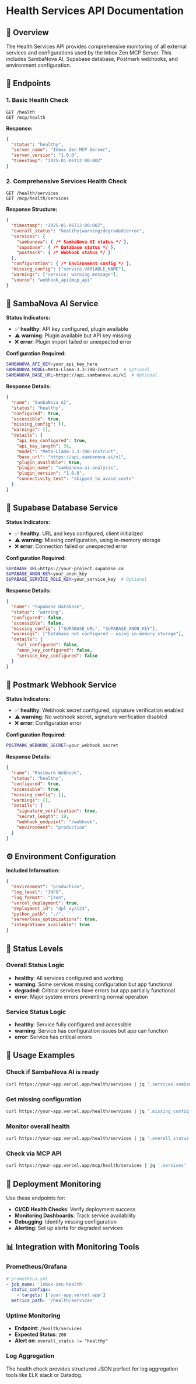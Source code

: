 # Health Services API Documentation

## 🏥 Overview

The Health Services API provides comprehensive monitoring of all external services and configurations used by the Inbox Zen MCP Server. This includes SambaNova AI, Supabase database, Postmark webhooks, and environment configuration.

## 📍 Endpoints

### 1. Basic Health Check

```http
GET /health
GET /mcp/health
```

**Response:**
```json
{
  "status": "healthy",
  "server_name": "Inbox Zen MCP Server",
  "server_version": "1.0.0",
  "timestamp": "2025-01-06T12:00:00Z"
}
```

### 2. Comprehensive Services Health Check

```http
GET /health/services
GET /mcp/health/services
```

**Response Structure:**
```json
{
  "timestamp": "2025-01-06T12:00:00Z",
  "overall_status": "healthy|warning|degraded|error",
  "services": {
    "sambanova": { /* SambaNova AI status */ },
    "supabase": { /* Database status */ },
    "postmark": { /* Webhook status */ }
  },
  "configuration": { /* Environment config */ },
  "missing_config": ["service.VARIABLE_NAME"],
  "warnings": ["service: warning message"],
  "source": "webhook_api|mcp_api"
}
```

## 🤖 SambaNova AI Service

**Status Indicators:**
- ✅ **healthy**: API key configured, plugin available
- ⚠️ **warning**: Plugin available but API key missing
- ❌ **error**: Plugin import failed or unexpected error

**Configuration Required:**
```bash
SAMBANOVA_API_KEY=your_api_key_here
SAMBANOVA_MODEL=Meta-Llama-3.3-70B-Instruct  # Optional
SAMBANOVA_BASE_URL=https://api.sambanova.ai/v1  # Optional
```

**Response Details:**
```json
{
  "name": "SambaNova AI",
  "status": "healthy",
  "configured": true,
  "accessible": true,
  "missing_config": [],
  "warnings": [],
  "details": {
    "api_key_configured": true,
    "api_key_length": 36,
    "model": "Meta-Llama-3.3-70B-Instruct",
    "base_url": "https://api.sambanova.ai/v1",
    "plugin_available": true,
    "plugin_name": "sambanova-ai-analysis",
    "plugin_version": "1.0.0",
    "connectivity_test": "skipped_to_avoid_costs"
  }
}
```

## 💾 Supabase Database Service

**Status Indicators:**
- ✅ **healthy**: URL and keys configured, client initialized
- ⚠️ **warning**: Missing configuration, using in-memory storage
- ❌ **error**: Connection failed or unexpected error

**Configuration Required:**
```bash
SUPABASE_URL=https://your-project.supabase.co
SUPABASE_ANON_KEY=your_anon_key
SUPABASE_SERVICE_ROLE_KEY=your_service_key  # Optional
```

**Response Details:**
```json
{
  "name": "Supabase Database",
  "status": "warning",
  "configured": false,
  "accessible": false,
  "missing_config": ["SUPABASE_URL", "SUPABASE_ANON_KEY"],
  "warnings": ["Database not configured - using in-memory storage"],
  "details": {
    "url_configured": false,
    "anon_key_configured": false,
    "service_key_configured": false
  }
}
```

## 📧 Postmark Webhook Service

**Status Indicators:**
- ✅ **healthy**: Webhook secret configured, signature verification enabled
- ⚠️ **warning**: No webhook secret, signature verification disabled
- ❌ **error**: Configuration error

**Configuration Required:**
```bash
POSTMARK_WEBHOOK_SECRET=your_webhook_secret
```

**Response Details:**
```json
{
  "name": "Postmark Webhook",
  "status": "healthy",
  "configured": true,
  "accessible": true,
  "missing_config": [],
  "warnings": [],
  "details": {
    "signature_verification": true,
    "secret_length": 19,
    "webhook_endpoint": "/webhook",
    "environment": "production"
  }
}
```

## ⚙️ Environment Configuration

**Included Information:**
```json
{
  "environment": "production",
  "log_level": "INFO",
  "log_format": "json",
  "vercel_deployment": true,
  "deployment_id": "dpl_xyz123",
  "python_path": "./",
  "serverless_optimizations": true,
  "integrations_available": true
}
```

## 🚨 Status Levels

### Overall Status Logic
- **healthy**: All services configured and working
- **warning**: Some services missing configuration but app functional
- **degraded**: Critical services have errors but app partially functional
- **error**: Major system errors preventing normal operation

### Service Status Logic
- **healthy**: Service fully configured and accessible
- **warning**: Service has configuration issues but app can function
- **error**: Service has critical errors

## 🔧 Usage Examples

### Check if SambaNova AI is ready
```bash
curl https://your-app.vercel.app/health/services | jq '.services.sambanova.status'
```

### Get missing configuration
```bash
curl https://your-app.vercel.app/health/services | jq '.missing_config[]'
```

### Monitor overall health
```bash
curl https://your-app.vercel.app/health/services | jq '.overall_status'
```

### Check via MCP API
```bash
curl https://your-app.vercel.app/mcp/health/services | jq '.services'
```

## 🚀 Deployment Monitoring

Use these endpoints for:
- **CI/CD Health Checks**: Verify deployment success
- **Monitoring Dashboards**: Track service availability
- **Debugging**: Identify missing configuration
- **Alerting**: Set up alerts for degraded services

## 📊 Integration with Monitoring Tools

### Prometheus/Grafana
```yaml
# prometheus.yml
- job_name: 'inbox-zen-health'
  static_configs:
    - targets: ['your-app.vercel.app']
  metrics_path: '/health/services'
```

### Uptime Monitoring
- **Endpoint**: `/health/services`
- **Expected Status**: `200`
- **Alert on**: `overall_status != "healthy"`

### Log Aggregation
The health check provides structured JSON perfect for log aggregation tools like ELK stack or Datadog.
